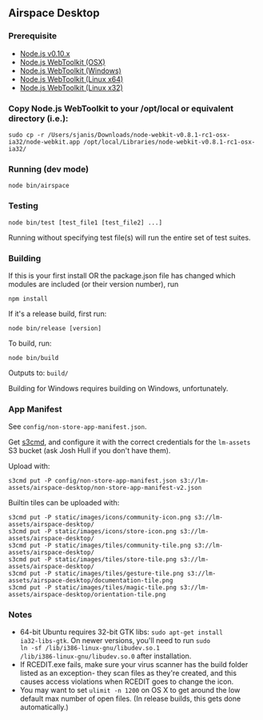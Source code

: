 ## Airspace Desktop

### Prerequisite

- [Node.js v0.10.x](http://nodejs.org/download/)
- [Node.js WebToolkit (OSX)](https://s3.amazonaws.com/node-webkit/v0.8.1/node-webkit-v0.8.1-rc1-osx-ia32.zip)
- [Node.js WebToolkit (Windows)](https://s3.amazonaws.com/node-webkit/v0.8.1/node-webkit-v0.8.1-rc1-win-ia32.zip)
- [Node.js WebToolkit (Linux x64)](https://s3.amazonaws.com/node-webkit/v0.8.1/node-webkit-v0.8.1-rc1-linux-x64.tar.gz)
- [Node.js WebToolkit (Linux x32)](https://s3.amazonaws.com/node-webkit/v0.8.1/node-webkit-v0.8.1-rc1-linux-ia32.tar.gz)

### Copy Node.js WebToolkit to your /opt/local or equivalent directory (i.e.):

    sudo cp -r /Users/sjanis/Downloads/node-webkit-v0.8.1-rc1-osx-ia32/node-webkit.app /opt/local/Libraries/node-webkit-v0.8.1-rc1-osx-ia32/ 

### Running (dev mode)

    node bin/airspace

### Testing

    node bin/test [test_file1 [test_file2] ...]

Running without specifying test file(s) will run the entire set of test suites.

### Building

If this is your first install OR the package.json file has changed which modules are included (or their version number), run

    npm install

If it's a release build, first run:

    node bin/release [version]

To build, run:

    node bin/build

Outputs to: <code>build/</code>

Building for Windows requires building on Windows, unfortunately.

### App Manifest

See <code>config/non-store-app-manifest.json</code>.

Get [s3cmd](http://s3tools.org/), and configure it with the correct credentials for
the <code>lm-assets</code> S3 bucket (ask Josh Hull if you don't have them).

Upload with:

    s3cmd put -P config/non-store-app-manifest.json s3://lm-assets/airspace-desktop/non-store-app-manifest-v2.json

Builtin tiles can be uploaded with:

    s3cmd put -P static/images/icons/community-icon.png s3://lm-assets/airspace-desktop/
    s3cmd put -P static/images/icons/store-icon.png s3://lm-assets/airspace-desktop/
    s3cmd put -P static/images/tiles/community-tile.png s3://lm-assets/airspace-desktop/
    s3cmd put -P static/images/tiles/store-tile.png s3://lm-assets/airspace-desktop/
    s3cmd put -P static/images/tiles/gesture-tile.png s3://lm-assets/airspace-desktop/documentation-tile.png
    s3cmd put -P static/images/tiles/magic-tile.png s3://lm-assets/airspace-desktop/orientation-tile.png

### Notes

* 64-bit Ubuntu requires 32-bit GTK libs: <code>sudo apt-get install ia32-libs-gtk</code>. On newer versions,
  you'll need to run <code>sudo ln -sf /lib/i386-linux-gnu/libudev.so.1 /lib/i386-linux-gnu/libudev.so.0</code>
  after installation.
* If RCEDIT.exe fails, make sure your virus scanner has the build folder listed as an exception-
  they scan files as they're created, and this causes access violations when RCEDIT goes to change the icon.
* You may want to set <code>ulimit -n 1200</code> on OS X to get around the low default max number of open files.
  (In release builds, this gets done automatically.)

